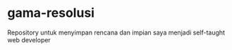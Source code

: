 # gama-resolusi
Repository untuk menyimpan rencana dan impian saya menjadi self-taught web developer
